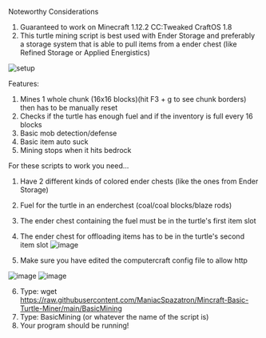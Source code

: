 Noteworthy Considerations 
1. Guaranteed to work on Minecraft 1.12.2 CC:Tweaked CraftOS 1.8
2. This turtle mining script is best used with Ender Storage and preferably a storage system that is able to pull items from a ender chest (like Refined Storage or Applied Energistics)

![setup](https://github.com/ManiacSpazatron/Mincraft-Basic-Turtle-Miner/assets/103073028/5f8a5aca-d1bd-4a35-9a47-9a00dba4c76f)

Features:
1. Mines 1 whole chunk (16x16 blocks)(hit F3 + g to see chunk borders) then has to be manually reset
2. Checks if the turtle has enough fuel and if the inventory is full every 16 blocks
3. Basic mob detection/defense
4. Basic item auto suck
5. Mining stops when it hits bedrock

For these scripts to work you need...
1. Have 2 different kinds of colored ender chests (like the ones from Ender Storage)
2. Fuel for the turtle in an enderchest (coal/coal blocks/blaze rods)
3. The ender chest containing the fuel must be in the turtle's first item slot
4. The ender chest for offloading items has to be in the turtle's second item slot
![image](https://github.com/ManiacSpazatron/Mincraft-Turtle-Miner/assets/103073028/2a85cdab-c7ee-4cc9-a75a-2cad84f41646)

5. Make sure you have edited the computercraft config file to allow http

![image](https://github.com/ManiacSpazatron/Mincraft-Basic-Turtle-Miner/assets/103073028/d6a670c6-5174-4daf-8f97-9d1d3feb1359)
![image](https://github.com/ManiacSpazatron/Mincraft-Basic-Turtle-Miner/assets/103073028/9e99804e-361c-436b-8c50-b0e1a17f6334)

6. Type: wget https://raw.githubusercontent.com/ManiacSpazatron/Mincraft-Basic-Turtle-Miner/main/BasicMining
7. Type: BasicMining  (or whatever the name of the script is)
8. Your program should be running!

